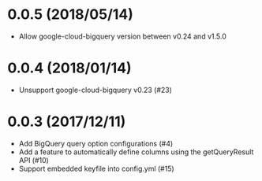 # 0.0.5 (2018/05/14)

* Allow google-cloud-bigquery version between v0.24 and v1.5.0

# 0.0.4 (2018/01/14)

* Unsupport google-cloud-bigquery v0.23 (#23)

# 0.0.3 (2017/12/11)

* Add BigQuery query option configurations (#4)
* Add a feature to automatically define columns using the getQueryResult API (#10)
* Support embedded keyfile into config.yml (#15)
